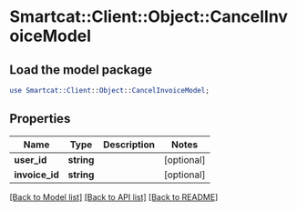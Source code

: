 # Smartcat::Client::Object::CancelInvoiceModel

## Load the model package
```perl
use Smartcat::Client::Object::CancelInvoiceModel;
```

## Properties
Name | Type | Description | Notes
------------ | ------------- | ------------- | -------------
**user_id** | **string** |  | [optional] 
**invoice_id** | **string** |  | [optional] 

[[Back to Model list]](../README.md#documentation-for-models) [[Back to API list]](../README.md#documentation-for-api-endpoints) [[Back to README]](../README.md)


